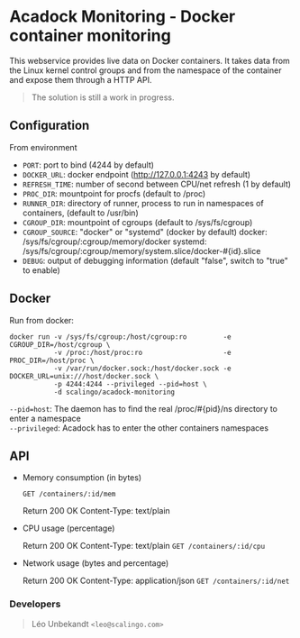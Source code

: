 Acadock Monitoring - Docker container monitoring
================================================

This webservice provides live data on Docker containers. It takes
data from the Linux kernel control groups and from the namespace of
the container and expose them through a HTTP API.

> The solution is still a work in progress.

Configuration
-------------

From environment

* `PORT`: port to bind (4244 by default)
* `DOCKER_URL`: docker endpoint (http://127.0.0.1:4243 by default)
* `REFRESH_TIME`: number of second between CPU/net refresh (1 by default)
* `PROC_DIR`: mountpoint for procfs (default to /proc)
* `RUNNER_DIR`: directory of runner, process to run in namespaces of containers, (default to /usr/bin)
* `CGROUP_DIR`: mountpoint of cgroups (default to /sys/fs/cgroup)
* `CGROUP_SOURCE`: "docker" or "systemd" (docker by default)
  docker:  /sys/fs/cgroup/:cgroup/memory/docker
  systemd: /sys/fs/cgroup/:cgroup/memory/system.slice/docker-#{id}.slice
* `DEBUG`: output of debugging information (default "false", switch to "true" to enable)

Docker
------

Run from docker:

```
docker run -v /sys/fs/cgroup:/host/cgroup:ro         -e CGROUP_DIR=/host/cgroup \
           -v /proc:/host/proc:ro                    -e PROC_DIR=/host/proc \
           -v /var/run/docker.sock:/host/docker.sock -e DOCKER_URL=unix:///host/docker.sock \
           -p 4244:4244 --privileged --pid=host \
           -d scalingo/acadock-monitoring
```

`--pid=host`: The daemon has to find the real /proc/#{pid}/ns directory to enter a namespace  
`--privileged`: Acadock has to enter the other containers namespaces

API
---

* Memory consumption (in bytes)

    `GET /containers/:id/mem`

    Return 200 OK
    Content-Type: text/plain

* CPU usage (percentage)

    Return 200 OK
    Content-Type: text/plain
    `GET /containers/:id/cpu`

* Network usage (bytes and percentage)

    Return 200 OK
    Content-Type: application/json
    `GET /containers/:id/net`

### Developers

> Léo Unbekandt `<leo@scalingo.com>`
